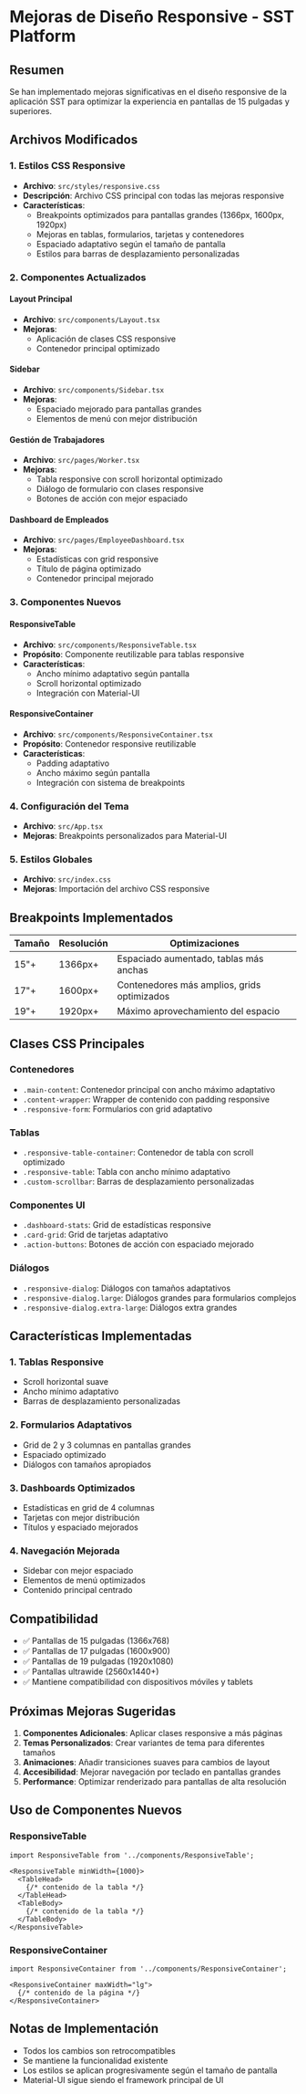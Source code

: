 # Mejoras de Diseño Responsive - SST Platform

## Resumen
Se han implementado mejoras significativas en el diseño responsive de la aplicación SST para optimizar la experiencia en pantallas de 15 pulgadas y superiores.

## Archivos Modificados

### 1. Estilos CSS Responsive
- **Archivo**: `src/styles/responsive.css`
- **Descripción**: Archivo CSS principal con todas las mejoras responsive
- **Características**:
  - Breakpoints optimizados para pantallas grandes (1366px, 1600px, 1920px)
  - Mejoras en tablas, formularios, tarjetas y contenedores
  - Espaciado adaptativo según el tamaño de pantalla
  - Estilos para barras de desplazamiento personalizadas

### 2. Componentes Actualizados

#### Layout Principal
- **Archivo**: `src/components/Layout.tsx`
- **Mejoras**: 
  - Aplicación de clases CSS responsive
  - Contenedor principal optimizado

#### Sidebar
- **Archivo**: `src/components/Sidebar.tsx`
- **Mejoras**:
  - Espaciado mejorado para pantallas grandes
  - Elementos de menú con mejor distribución

#### Gestión de Trabajadores
- **Archivo**: `src/pages/Worker.tsx`
- **Mejoras**:
  - Tabla responsive con scroll horizontal optimizado
  - Diálogo de formulario con clases responsive
  - Botones de acción con mejor espaciado

#### Dashboard de Empleados
- **Archivo**: `src/pages/EmployeeDashboard.tsx`
- **Mejoras**:
  - Estadísticas con grid responsive
  - Título de página optimizado
  - Contenedor principal mejorado

### 3. Componentes Nuevos

#### ResponsiveTable
- **Archivo**: `src/components/ResponsiveTable.tsx`
- **Propósito**: Componente reutilizable para tablas responsive
- **Características**:
  - Ancho mínimo adaptativo según pantalla
  - Scroll horizontal optimizado
  - Integración con Material-UI

#### ResponsiveContainer
- **Archivo**: `src/components/ResponsiveContainer.tsx`
- **Propósito**: Contenedor responsive reutilizable
- **Características**:
  - Padding adaptativo
  - Ancho máximo según pantalla
  - Integración con sistema de breakpoints

### 4. Configuración del Tema
- **Archivo**: `src/App.tsx`
- **Mejoras**: Breakpoints personalizados para Material-UI

### 5. Estilos Globales
- **Archivo**: `src/index.css`
- **Mejoras**: Importación del archivo CSS responsive

## Breakpoints Implementados

| Tamaño | Resolución | Optimizaciones |
|--------|------------|----------------|
| 15"+ | 1366px+ | Espaciado aumentado, tablas más anchas |
| 17"+ | 1600px+ | Contenedores más amplios, grids optimizados |
| 19"+ | 1920px+ | Máximo aprovechamiento del espacio |

## Clases CSS Principales

### Contenedores
- `.main-content`: Contenedor principal con ancho máximo adaptativo
- `.content-wrapper`: Wrapper de contenido con padding responsive
- `.responsive-form`: Formularios con grid adaptativo

### Tablas
- `.responsive-table-container`: Contenedor de tabla con scroll optimizado
- `.responsive-table`: Tabla con ancho mínimo adaptativo
- `.custom-scrollbar`: Barras de desplazamiento personalizadas

### Componentes UI
- `.dashboard-stats`: Grid de estadísticas responsive
- `.card-grid`: Grid de tarjetas adaptativo
- `.action-buttons`: Botones de acción con espaciado mejorado

### Diálogos
- `.responsive-dialog`: Diálogos con tamaños adaptativos
- `.responsive-dialog.large`: Diálogos grandes para formularios complejos
- `.responsive-dialog.extra-large`: Diálogos extra grandes

## Características Implementadas

### 1. Tablas Responsive
- Scroll horizontal suave
- Ancho mínimo adaptativo
- Barras de desplazamiento personalizadas

### 2. Formularios Adaptativos
- Grid de 2 y 3 columnas en pantallas grandes
- Espaciado optimizado
- Diálogos con tamaños apropiados

### 3. Dashboards Optimizados
- Estadísticas en grid de 4 columnas
- Tarjetas con mejor distribución
- Títulos y espaciado mejorados

### 4. Navegación Mejorada
- Sidebar con mejor espaciado
- Elementos de menú optimizados
- Contenido principal centrado

## Compatibilidad

- ✅ Pantallas de 15 pulgadas (1366x768)
- ✅ Pantallas de 17 pulgadas (1600x900)
- ✅ Pantallas de 19 pulgadas (1920x1080)
- ✅ Pantallas ultrawide (2560x1440+)
- ✅ Mantiene compatibilidad con dispositivos móviles y tablets

## Próximas Mejoras Sugeridas

1. **Componentes Adicionales**: Aplicar clases responsive a más páginas
2. **Temas Personalizados**: Crear variantes de tema para diferentes tamaños
3. **Animaciones**: Añadir transiciones suaves para cambios de layout
4. **Accesibilidad**: Mejorar navegación por teclado en pantallas grandes
5. **Performance**: Optimizar renderizado para pantallas de alta resolución

## Uso de Componentes Nuevos

### ResponsiveTable
```tsx
import ResponsiveTable from '../components/ResponsiveTable';

<ResponsiveTable minWidth={1000}>
  <TableHead>
    {/* contenido de la tabla */}
  </TableHead>
  <TableBody>
    {/* contenido de la tabla */}
  </TableBody>
</ResponsiveTable>
```

### ResponsiveContainer
```tsx
import ResponsiveContainer from '../components/ResponsiveContainer';

<ResponsiveContainer maxWidth="lg">
  {/* contenido de la página */}
</ResponsiveContainer>
```

## Notas de Implementación

- Todos los cambios son retrocompatibles
- Se mantiene la funcionalidad existente
- Los estilos se aplican progresivamente según el tamaño de pantalla
- Material-UI sigue siendo el framework principal de UI